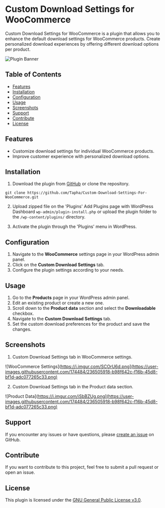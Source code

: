 # Custom Download Settings for WooCommerce

Custom Download Settings for WooCommerce is a plugin that allows you to enhance the default download settings for WooCommerce products. Create personalized download experiences by offering different download options per product.

![Plugin Banner](https://user-images.githubusercontent.com/174484/236505918-b98f642c-f16b-45d8-bf1d-adc077265c33.png)

## Table of Contents

- [Features](#features)
- [Installation](#installation)
- [Configuration](#configuration)
- [Usage](#usage)
- [Screenshots](#screenshots)
- [Support](#support)
- [Contribute](#contribute)
- [License](#license)

## Features

- Customize download settings for individual WooCommerce products.
- Improve customer experience with personalized download options.

## Installation

1. Download the plugin from [GitHub](https://github.com/Tapha/Custom-Download-Settings-For-WooCommerce/archive/main.zip) or clone the repository.

```
git clone https://github.com/Tapha/Custom-Download-Settings-For-WooCommerce.git
```

2. Upload zipped file on the 'Plugins' Add Plugins page with WordPress Dashboard ```wp-admin/plugin-install.php``` or upload the plugin folder to the `/wp-content/plugins/` directory.

3. Activate the plugin through the 'Plugins' menu in WordPress.

## Configuration

1. Navigate to the **WooCommerce** settings page in your WordPress admin panel.
2. Click on the **Custom Download Settings** tab.
3. Configure the plugin settings according to your needs.

## Usage

1. Go to the **Products** page in your WordPress admin panel.
2. Edit an existing product or create a new one.
3. Scroll down to the **Product data** section and select the **Downloadable** checkbox.
4. Navigate to the **Custom Download Settings** tab.
5. Set the custom download preferences for the product and save the changes.

## Screenshots

1. Custom Download Settings tab in WooCommerce settings.

![WooCommerce Settings](https://i.imgur.com/SCOrU6d.png](https://user-images.githubusercontent.com/174484/236505918-b98f642c-f16b-45d8-bf1d-adc077265c33.png)

2. Custom Download Settings tab in the Product data section.

![Product Data](https://i.imgur.com/iSbBZUg.png](https://user-images.githubusercontent.com/174484/236505918-b98f642c-f16b-45d8-bf1d-adc077265c33.png)

## Support

If you encounter any issues or have questions, please [create an issue](https://github.com/Tapha/Custom-Download-Settings-For-WooCommerce/issues) on GitHub.

## Contribute

If you want to contribute to this project, feel free to submit a pull request or open an issue.

## License

This plugin is licensed under the [GNU General Public License v3.0](LICENSE).
